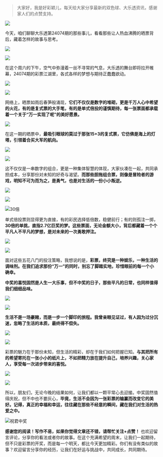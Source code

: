 > 大家好，我是好彩颖儿，每天给大家分享最新的双色球、大乐透资讯，感谢家人们的点赞支持。

![](https://cdn.jsdelivr.net/gh/wangwenjie1314/PicCDN/2024-6-21/1718957520611-image.png)


今天，咱们聊聊大乐透第24074期的那些事儿，看看那些让人热血沸腾的晒票背后，藏着怎样的故事与思考。

![](https://cdn.jsdelivr.net/gh/wangwenjie1314/PicCDN/2024-6-29/1719652406738-image.png)


![](https://cdn.jsdelivr.net/gh/wangwenjie1314/PicCDN/2024-6-29/1719652397583-image.png)



在这个周六的下午，空气中弥漫着一丝不寻常的气息，大乐透的舞台即将拉开帷幕，24074期的彩票江湖里，各式各样的梦想与期待正蠢蠢欲动。


![](https://cdn.jsdelivr.net/gh/wangwenjie1314/PicCDN/2024-6-29/1719652412608-image.png)


![](https://cdn.jsdelivr.net/gh/wangwenjie1314/PicCDN/2024-6-29/1719652421509-image.png)



网络上，晒票如雨后春笋般涌现，**它们不仅仅是数字的堆砌，更是千万人心中希望的火花，有的是复式票的大手笔，有的是单式倍投的谨慎期待，每一张票面都承载着一个关于“万一实现了呢”的美好愿景。**

![](https://cdn.jsdelivr.net/gh/wangwenjie1314/PicCDN/2024-6-29/1719652438340-image.png)



在这一期的晒票中，**最吸引眼球的莫过于那张15+3的复式票，它仿佛是海上的灯塔，引领着合买大军的航向。**


![](https://cdn.jsdelivr.net/gh/wangwenjie1314/PicCDN/2024-6-29/1719652432277-image.png)

![](https://cdn.jsdelivr.net/gh/wangwenjie1314/PicCDN/2024-6-29/1719652427586-image.png)



这不仅仅是一串数字的组合，更是一种集体智慧的体现，大家伙凑在一起，共同承担成本，分享那份对未知的好奇与渴望。**而那些胆拖组合票，则像是冒险者的游戏，明知不可为而为之，是勇气，也是对生活的一份小小叛逆。**


![](https://cdn.jsdelivr.net/gh/wangwenjie1314/PicCDN/2024-6-29/1719652444556-image.png)

![](https://cdn.jsdelivr.net/gh/wangwenjie1314/PicCDN/2024-6-29/1719652450576-image.png)

![30倍](https://cdn.jsdelivr.net/gh/wangwenjie1314/PicCDN/2024-6-29/1719652461764-image.png)

单式倍投票则显得更为直接，有的彩民选择低倍数，稳健前行；有的则孤注一掷，**30倍的单挑，直指2.7亿巨奖的梦。这些票面，无论金额大小，背后都藏着一个个平凡人不平凡的梦想，是对未来的一次勇敢押注。**

![](https://cdn.jsdelivr.net/gh/wangwenjie1314/PicCDN/2024-6-29/1719652470229-image.png)

![](https://cdn.jsdelivr.net/gh/wangwenjie1314/PicCDN/2024-6-29/1719652466201-image.png)






面对这些五花八门的投注策略，我想说的是，**彩票，终究是一种娱乐，一种生活的调味剂。在我们追求那份“万一”的同时，别忘了脚踏实地，珍惜眼前的每一个小确幸。**

**中奖的喜悦固然是人生一大乐事，但不中奖的日子，那些平凡的日常，也同样值得我们细细品味。**

![](https://cdn.jsdelivr.net/gh/wangwenjie1314/PicCDN/2024-6-29/1719652488737-image.png)

![](https://cdn.jsdelivr.net/gh/wangwenjie1314/PicCDN/2024-6-29/1719652482960-image.png)


**生活不是一场豪赌，而是一步一个脚印的旅程。我曾亲眼见证过，有人因为过分沉迷，忽略了生活的本质，最终得不偿失。**

![](https://cdn.jsdelivr.net/gh/wangwenjie1314/PicCDN/2024-6-29/1719652478511-image.png)


![](https://cdn.jsdelivr.net/gh/wangwenjie1314/PicCDN/2024-6-29/1719652505716-image.png)

彩票的魅力在于那份未知，但生活的精彩，却在于我们如何把握已知。**与其把所有的希望寄托在一张小小的纸片上，不如把精力放在提升自己，培养兴趣，关心家人，享受每一次进步带来的喜悦。**

![](https://cdn.jsdelivr.net/gh/wangwenjie1314/PicCDN/2024-6-29/1719652512737-image.png)


![](https://cdn.jsdelivr.net/gh/wangwenjie1314/PicCDN/2024-6-29/1719652519585-image.png)

所以，朋友们，无论今晚的结果如何，让我们都以一颗平常心去迎接。中奖固然值得庆祝，但不中也不要灰心，**毕竟，生活不会因为一张彩票的输赢而改变它的美好。记得，真正的幸福和幸运，往往藏在那些不经意的瞬间，藏在我们对生活的热爱之中。**


![祝君中奖](https://cdn.jsdelivr.net/gh/wangwenjie1314/PicCDN/2024-6-29/1719652806847-image.png)


**感谢您的阅读！写作不易，如果你觉得文章还不错，请帮忙关注+点赞！** 也欢迎留言评论，分享你的看法或者你的故事。在这个充满希望的周末，让我们一起期待，但不只是彩票的开奖，而是每一个明天，都比今天更加精彩。你们有没有类似的故事？欢迎留言分享你的经历，让我们在好运与挑战中，共同成长，共同期待。